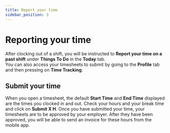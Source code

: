 ```yaml
---
title: Report your time
sidebar_position: 3
---
```


# Reporting your time 
After clocking out of a shift, you will be instructed to **Report your time on a past shift** under **Things To Do** in the **Today** tab.   
You can also access your timesheets to submit by going to the **Profile** tab and then pressing on **Time Tracking**. 

## Submit your time
When you open a timesheet, the default **Start Time** and **End Time** displayed are the times you clocked in and out. Check your hours and your break time and click on **Submit X H**. Once you have submitted your time, your timesheets are to be approved by your employer. After they have been approved, you will be able to send an invoice for these hours from the mobile app. 